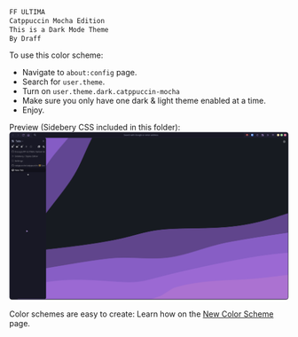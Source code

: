 ```
FF ULTIMA
Catppuccin Mocha Edition
This is a Dark Mode Theme
By Draff
```

To use this color scheme:
- Navigate to `about:config` page.
- Search for `user.theme`.
- Turn on `user.theme.dark.catppuccin-mocha`
- Make sure you only have one dark & light theme enabled at a time.
- Enjoy.

Preview (Sidebery CSS included in this folder):
![preview](./preview.png)

Color schemes are easy to create: Learn how on the [New Color Scheme](https://github.com/soulhotel/FF-ULTIMA/blob/main/doc/New-Color-scheme.md) page.
